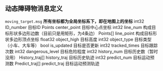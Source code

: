 ## 动态障碍物消息定义
`moving_target.msg`
**所有坐标都为全局坐标系下，即在地图上的坐标**
int32 ID_number 目标ID
Points center_point 目标中心点坐标
int32 line_num   构成目标形状多边形边数（目前只是用矩形，为4条边）
Points[] line_point    构成目标形状多边形顶点坐标
float32 object_high   目标高度
int32 object_type      目标类型（小车、大车等）
bool is_updated   目标是否更新
int32  tracked_times  目标跟踪次数
int32  dangerous_level 目标危险程度
int32  history_num 目标历史数（暂时没用）
History_traj[] history_traj  目标历史轨迹
int32  predict_num   目标运动预测数
Predict_traj[] predict_traj 目标运动预测轨迹

